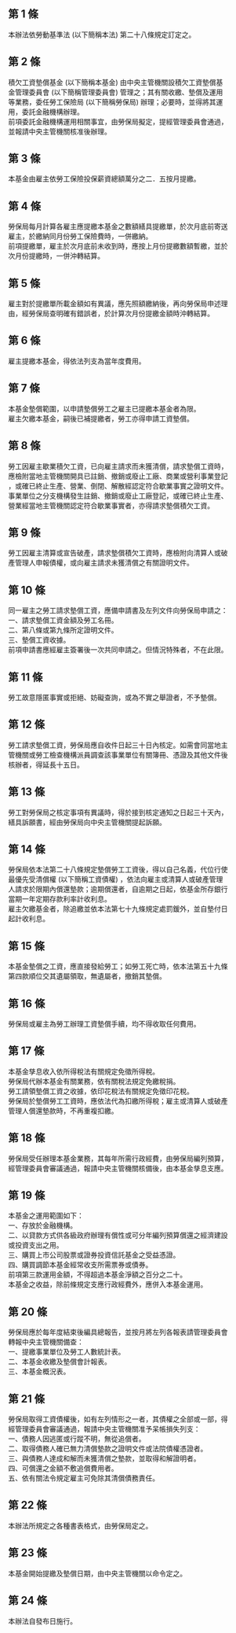 第 1 條
-------
本辦法依勞動基準法 (以下簡稱本法) 第二十八條規定訂定之。

第 2 條
-------
積欠工資墊償基金 (以下簡稱本基金) 由中央主管機關設積欠工資墊償基  
金管理委員會 (以下簡稱管理委員會) 管理之；其有關收繳、墊償及運用  
等業務，委任勞工保險局 (以下簡稱勞保局) 辦理；必要時，並得將其運  
用，委託金融機構辦理。  
前項委託金融機構運用相關事宜，由勞保局擬定，提經管理委員會通過，  
並報請中央主管機關核准後辦理。

第 3 條
-------
本基金由雇主依勞工保險投保薪資總額萬分之二．五按月提繳。

第 4 條
-------
勞保局每月計算各雇主應提繳本基金之數額繕具提繳單，於次月底前寄送  
雇主，於繳納同月份勞工保險費時，一併繳納。  
前項提繳單，雇主於次月底前未收到時，應按上月份提繳數額暫繳，並於  
次月份提繳時，一併沖轉結算。

第 5 條
-------
雇主對於提繳單所載金額如有異議，應先照額繳納後，再向勞保局申述理  
由，經勞保局查明確有錯誤者，於計算次月份提繳金額時沖轉結算。

第 6 條
-------
雇主提繳本基金，得依法列支為當年度費用。

第 7 條
-------
本基金墊償範圍，以申請墊償勞工之雇主已提繳本基金者為限。  
雇主欠繳本基金，嗣後已補提繳者，勞工亦得申請工資墊償。

第 8 條
-------
勞工因雇主歇業積欠工資，已向雇主請求而未獲清償，請求墊償工資時，  
應檢附當地主管機關開具已註銷、撤銷或廢止工廠、商業或營利事業登記  
，或確已終止生產、營業、倒閉、解散經認定符合歇業事實之證明文件。  
事業單位之分支機構發生註銷、撤銷或廢止工廠登記，或確已終止生產、  
營業經當地主管機關認定符合歇業事實者，亦得請求墊償積欠工資。

第 9 條
-------
勞工因雇主清算或宣告破產，請求墊償積欠工資時，應檢附向清算人或破  
產管理人申報債權，或向雇主請求未獲清償之有關證明文件。

第 10 條
--------
同一雇主之勞工請求墊償工資，應備申請書及左列文件向勞保局申請之：  
一、請求墊償工資金額及勞工名冊。  
二、第八條或第九條所定證明文件。  
三、墊償工資收據。  
前項申請書應經雇主簽署後一次共同申請之。但情況特殊者，不在此限。

第 11 條
--------
勞工故意隱匿事實或拒絕、妨礙查詢，或為不實之舉證者，不予墊償。

第 12 條
--------
勞工請求墊償工資，勞保局應自收件日起三十日內核定。如需會同當地主  
管機關或勞工檢查機構派員調查該事業單位有關簿冊、憑證及其他文件後  
核辦者，得延長十五日。

第 13 條
--------
勞工對勞保局之核定事項有異議時，得於接到核定通知之日起三十天內，  
繕具訴願書，經由勞保局向中央主管機關提起訴願。

第 14 條
--------
勞保局依本法第二十八條規定墊償勞工工資後，得以自己名義，代位行使  
最優先受清償權 (以下簡稱工資債權) ，依法向雇主或清算人或破產管理  
人請求於限期內償還墊款；逾期償還者，自逾期之日起，依基金所存銀行  
當期一年定期存款利率計收利息。  
雇主欠繳基金者，除追繳並依本法第七十九條規定處罰鍰外，並自墊付日  
起計收利息。

第 15 條
--------
本基金墊償之工資，應直接發給勞工；如勞工死亡時，依本法第五十九條  
第四款順位交其遺屬領取，無遺屬者，撤銷其墊償。

第 16 條
--------
勞保局或雇主為勞工辦理工資墊償手續，均不得收取任何費用。

第 17 條
--------
本基金孳息收入依所得稅法有關規定免徵所得稅。  
勞保局代辦本基金有關業務，依有關稅法規定免繳稅捐。  
勞工請領墊償工資之收據，依印花稅法有關規定免徵印花稅。  
勞保局於墊償勞工工資時，應依法代為扣繳所得稅；雇主或清算人或破產  
管理人償還墊款時，不再重複扣繳。

第 18 條
--------
勞保局受任辦理本基金業務，其每年所需行政經費，由勞保局編列預算，  
經管理委員會審議通過，報請中央主管機關核備後，由本基金孳息支應。

第 19 條
--------
本基金之運用範圍如下：  
一、存放於金融機構。  
二、以貸款方式供各級政府辦理有償性或可分年編列預算償還之經濟建設  
    或投資支出之用。  
三、購買上市公司股票或證券投資信託基金之受益憑證。  
四、購買調節本基金經常收支所需票券或債券。  
前項第三款運用金額，不得超過本基金淨額之百分之二十。  
本基金之收益，除前條規定支應行政經費外，應併入本基金運用。

第 20 條
--------
勞保局應於每年度結束後編具總報告，並按月將左列各報表請管理委員會  
轉報中央主管機關備查：  
一、提繳事業單位及勞工人數統計表。  
二、本基金收繳及墊償會計報表。  
三、本基金概況表。

第 21 條
--------
勞保局取得工資債權後，如有左列情形之一者，其債權之全部或一部，得  
經管理委員會審議通過，報請中央主管機關准予呆帳損失列支：  
一、債務人因逃匿或行蹤不明，無從追償者。  
二、取得債務人確已無力清償墊款之證明文件或法院債權憑證者。  
三、與債務人達成和解而未獲清償之墊款，並取得和解證明者。  
四、可償還之金額不敷追償費用者。  
五、依有關法令規定雇主可免除其清償債務責任。

第 22 條
--------
本辦法所規定之各種書表格式，由勞保局定之。

第 23 條
--------
本基金開始提繳及墊償日期，由中央主管機關以命令定之。　

第 24 條
--------
本辦法自發布日施行。　

